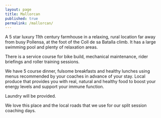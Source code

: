 ```yaml
---
layout: page
title: Mallorcan
published: true
permalink: /mallorcan/
---
```


A 5 star luxury 11th century farmhouse in a relaxing, rural location far away from busy Pollensa, at the foot of the Coll de sa Batalla climb. It has a large swimming pool and plenty of relaxation areas.

There is a service course for bike build, mechanical maintenance, rider briefings and roller training sessions.

We have 5 course dinner, fulsome breakfasts and healthy lunches using menus recommended by your coaches in advance of your stay. Local produce that provides you with real, natural and healthy food to boost your energy levels and support your immune function.

Laundry will be provided.

We love this place and the local roads that we use for our split session coaching days.